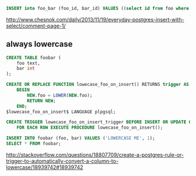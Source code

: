 ```sql
INSERT into foo_bar (foo_id, bar_id) VALUES ((select id from foo where name = 'selena'), (select id from bar where type = 'name'));
```

http://www.chesnok.com/daily/2013/11/19/everyday-postgres-insert-with-select/comment-page-1/

## always lowercase

```sql
CREATE TABLE foobar (
    foo text,
    bar int
);

CREATE OR REPLACE FUNCTION lowecase_foo_on_insert() RETURNS trigger AS $lowecase_foo_on_insert$
    BEGIN        
        NEW.foo = LOWER(NEW.foo);
        RETURN NEW;
    END;
$lowecase_foo_on_insert$ LANGUAGE plpgsql;

CREATE TRIGGER lowecase_foo_on_insert_trigger BEFORE INSERT OR UPDATE ON foobar
    FOR EACH ROW EXECUTE PROCEDURE lowecase_foo_on_insert();

INSERT INTO foobar (foo, bar) VALUES ('LOWERCASE ME', 1);
SELECT * FROM foobar;
```

http://stackoverflow.com/questions/18807709/create-a-postgres-rule-or-trigger-to-automatically-convert-a-column-to-lowercase/18939742#18939742
